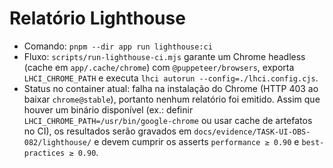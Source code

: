 # Relatório Lighthouse

- Comando: `pnpm --dir app run lighthouse:ci`
- Fluxo: `scripts/run-lighthouse-ci.mjs` garante um Chrome headless (cache em `app/.cache/chrome`) com `@puppeteer/browsers`, exporta `LHCI_CHROME_PATH` e executa `lhci autorun --config=./lhci.config.cjs`.
- Status no container atual: falha na instalação do Chrome (HTTP 403 ao baixar `chrome@stable`), portanto nenhum relatório foi emitido. Assim que houver um binário disponível (ex.: definir `LHCI_CHROME_PATH=/usr/bin/google-chrome` ou usar cache de artefatos no CI), os resultados serão gravados em `docs/evidence/TASK-UI-OBS-082/lighthouse/` e devem cumprir os asserts `performance ≥ 0.90` e `best-practices ≥ 0.90`.
